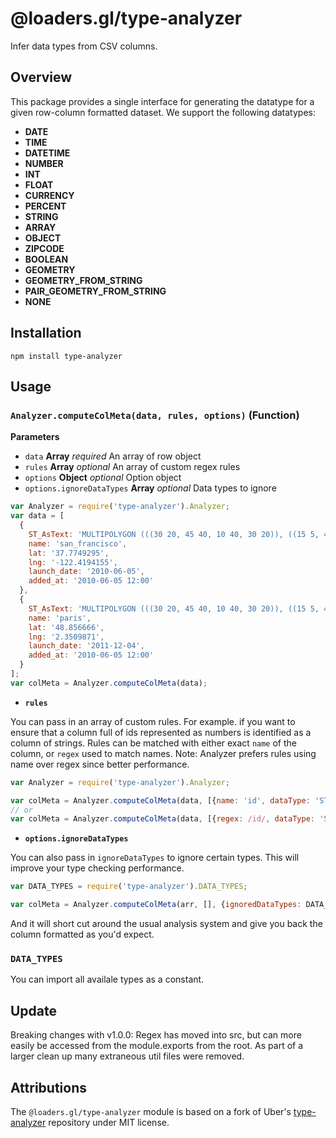 # @loaders.gl/type-analyzer

Infer data types from CSV columns.

## Overview

This package provides a single interface for generating the datatype for a given
row-column formatted dataset. We support the following datatypes:

- **DATE**
- **TIME**
- **DATETIME**
- **NUMBER**
- **INT**
- **FLOAT**
- **CURRENCY**
- **PERCENT**
- **STRING**
- **ARRAY**
- **OBJECT**
- **ZIPCODE**
- **BOOLEAN**
- **GEOMETRY**
- **GEOMETRY_FROM_STRING**
- **PAIR_GEOMETRY_FROM_STRING**
- **NONE**

## Installation

    npm install type-analyzer

## Usage

### `Analyzer.computeColMeta(data, rules, options)` (Function)

**Parameters**

- `data` **Array** _required_ An array of row object
- `rules` **Array** _optional_ An array of custom regex rules
- `options` **Object** _optional_ Option object
- `options.ignoreDataTypes` **Array** _optional_ Data types to ignore

```js
var Analyzer = require('type-analyzer').Analyzer;
var data = [
  {
    ST_AsText: 'MULTIPOLYGON (((30 20, 45 40, 10 40, 30 20)), ((15 5, 40 10, 10 20, 5 10, 15 5)))',
    name: 'san_francisco',
    lat: '37.7749295',
    lng: '-122.4194155',
    launch_date: '2010-06-05',
    added_at: '2010-06-05 12:00'
  },
  {
    ST_AsText: 'MULTIPOLYGON (((30 20, 45 40, 10 40, 30 20)), ((15 5, 40 10, 10 20, 5 10, 15 5)))',
    name: 'paris',
    lat: '48.856666',
    lng: '2.3509871',
    launch_date: '2011-12-04',
    added_at: '2010-06-05 12:00'
  }
];
var colMeta = Analyzer.computeColMeta(data);
```

- **`rules`**

You can pass in an array of custom rules. For example. if you want to ensure that a column full of ids represented as numbers is identified as a column of strings. Rules can be matched with either exact `name` of the column, or `regex` used to match names. Note: Analyzer prefers rules using name over regex since better performance.

```js
var Analyzer = require('type-analyzer').Analyzer;

var colMeta = Analyzer.computeColMeta(data, [{name: 'id', dataType: 'STRING'}]);
// or
var colMeta = Analyzer.computeColMeta(data, [{regex: /id/, dataType: 'STRING'}]);
```

- **`options.ignoreDataTypes`**

You can also pass in `ignoreDataTypes` to ignore certain types. This will improve your type checking performance.

```js
var DATA_TYPES = require('type-analyzer').DATA_TYPES;

var colMeta = Analyzer.computeColMeta(arr, [], {ignoredDataTypes: DATA_TYPES.CURRENCY})[0].type,
```

And it will short cut around the usual analysis system and give
you back the column formatted as you'd expect.

### `DATA_TYPES`

You can import all availale types as a constant.

## Update

Breaking changes with v1.0.0: Regex has moved into src, but can more easily be
accessed from the module.exports from the root. As part of a larger clean up
many extraneous util files were removed.

## Attributions

The `@loaders.gl/type-analyzer` module is based on a fork of Uber's [type-analyzer](https://github.com/uber-web/type-analyzer) repository under MIT license.
